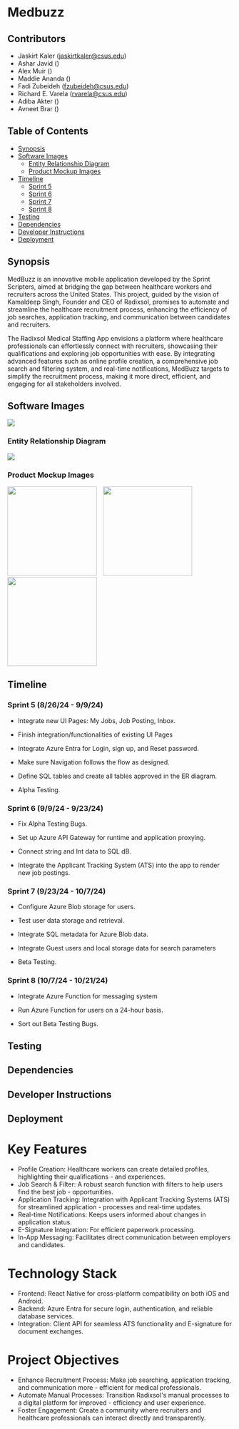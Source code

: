 # Medbuzz

## Contributors

<!-- TODO: Enter everyone's email -->

- Jaskirt Kaler (jaskirtkaler@csus.edu)
- Ashar Javid ()
- Alex Muir ()
- Maddie Ananda ()
- Fadi Zubeideh (fzubeideh@csus.edu)
- Richard E. Varela (rvarela@csus.edu)
- Adiba Akter ()
- Avneet Brar ()

## Table of Contents

- [Synopsis](#synopsis)
- [Software Images](#software-images)
    - [Entity Relationship Diagram](#entity-relationship-diagram)
    - [Product Mockup Images](#product-mockup-images)
- [Timeline](#timeline)
    - [Sprint 5](#sprint-5-82624---9924)
    - [Sprint 6](#sprint-6-9924---92324)
    - [Sprint 7](#sprint-7-92324---10724)
    - [Sprint 8](#sprint-8-10724---102124)
- [Testing](#testing)
- [Dependencies](#dependencies)
- [Developer Instructions](#developer-instructions)
- [Deployment](#deployment)

## Synopsis

MedBuzz is an innovative mobile application developed by the Sprint Scripters, aimed at bridging the gap between healthcare workers and recruiters across the United States. This project, guided by the vision of Kamaldeep Singh, Founder and CEO of Radixsol, promises to automate and streamline the healthcare recruitment process, enhancing the efficiency of job searches, application tracking, and communication between candidates and recruiters.

The Radixsol Medical Staffing App envisions a platform where healthcare professionals can effortlessly connect with recruiters, showcasing their qualifications and exploring job opportunities with ease. By integrating advanced features such as online profile creation, a comprehensive job search and filtering system, and real-time notifications, MedBuzz targets to simplify the recruitment process, making it more direct, efficient, and engaging for all stakeholders involved.

## Software Images

<!-- TODO: Need software logo. Doesn't have to be located anywhere in readme -->

![](./imgs/Medbuzz.png)

### Entity Relationship Diagram

![](./imgs/CSC190ERDiagram.jpg)

<!-- TODO: Need ER Diagram -->

### Product Mockup Images

<div>
    <img src=./imgs/Login.png width="200" style="margin-right:10"/>
    <img src=./imgs/Homepage.png width="200" style="margin-right:10"/>
    <img src=./imgs/Profile.png width="200"/>
</div>

<!-- TODO: Need mockup images -->

## Timeline

### Sprint 5 (8/26/24 - 9/9/24)
<!-- Need more info -->

- Integrate new UI Pages: My Jobs, Job Posting, Inbox. 

- Finish integration/functionalities of existing UI Pages 

- Integrate Azure Entra for Login, sign up, and Reset password. 

- Make sure Navigation follows the flow as designed. 

- Define SQL tables and create all tables approved in the ER diagram. 

- Alpha Testing. 

### Sprint 6 (9/9/24 - 9/23/24)

<!-- Need more info -->
- Fix Alpha Testing Bugs. 

- Set up Azure API Gateway for runtime and application proxying. 

- Connect string and Int data to SQL dB. 

- Integrate the Applicant Tracking System (ATS) into the app to render new job postings. 

### Sprint 7 (9/23/24 - 10/7/24)

<!-- Need more info -->
- Configure Azure Blob storage for users. 

- Test user data storage and retrieval. 

- Integrate SQL metadata for Azure Blob data. 

- Integrate Guest users and local storage data for search parameters 

- Beta Testing. 

### Sprint 8 (10/7/24 - 10/21/24)

<!-- Need more info -->
- Integrate Azure Function for messaging system 

- Run Azure Function for users on a 24-hour basis. 

- Sort out Beta Testing Bugs. 

## Testing

<!-- Place holder until 191 -->

## Dependencies

<!-- Place holder until 191 -->

## Developer Instructions

<!-- Place holder until 191 -->

## Deployment

<!-- Place holder until 191 -->

# Key Features

- Profile Creation: Healthcare workers can create detailed profiles, highlighting their qualifications - and experiences.
- Job Search & Filter: A robust search function with filters to help users find the best job - opportunities.
- Application Tracking: Integration with Applicant Tracking Systems (ATS) for streamlined application - processes and real-time updates.
- Real-time Notifications: Keeps users informed about changes in application status.
- E-Signature Integration: For efficient paperwork processing.
- In-App Messaging: Facilitates direct communication between employers and candidates.

# Technology Stack

- Frontend: React Native for cross-platform compatibility on both iOS and Android.
- Backend: Azure Entra for secure login, authentication, and reliable database services.
- Integration: Client API for seamless ATS functionality and E-signature for document exchanges.

# Project Objectives

- Enhance Recruitment Process: Make job searching, application tracking, and communication more - efficient for medical professionals.
- Automate Manual Processes: Transition Radixsol's manual processes to a digital platform for improved - efficiency and user experience.
- Foster Engagement: Create a community where recruiters and healthcare professionals can interact directly and transparently.
